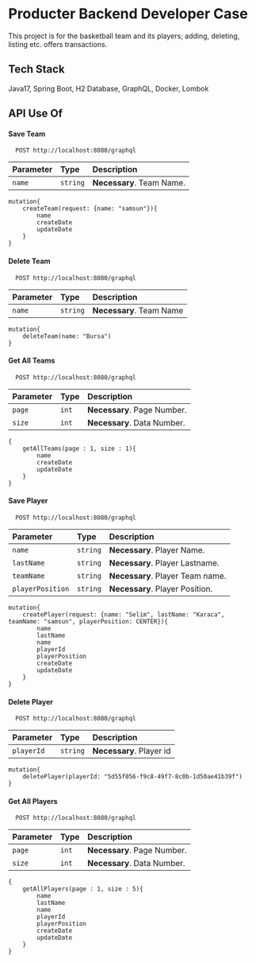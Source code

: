 
# Producter Backend Developer Case

This project is for the basketball team and its players; adding, deleting, listing etc. offers transactions.


## Tech Stack
Java17, Spring Boot, H2 Database, GraphQL, Docker, Lombok

## API Use Of

#### Save Team

```http
  POST http://localhost:8080/graphql
```

| Parameter | Type     | Description               |
|:----------|:---------|:--------------------------|
| `name`    | `string` | **Necessary**. Team Name. |

```
mutation{
    createTeam(request: {name: "samsun"}){
        name
        createDate
        updateDate
    }
}
```

#### Delete Team

```http
  POST http://localhost:8080/graphql
```

| Parameter | Type     | Description              |
| :-------- |:---------|:-------------------------|
| `name`      | `string` | **Necessary**. Team Name |

```
mutation{
    deleteTeam(name: "Bursa")
}
```

#### Get All Teams

```http
  POST http://localhost:8080/graphql
```

| Parameter | Type  | Description                 |
| :-------- |:------|:----------------------------|
| `page` | `int` | **Necessary**. Page Number. |
| `size` | `int` | **Necessary**. Data Number. |

```
{
    getAllTeams(page : 1, size : 1){
        name 
        createDate 
        updateDate
    }
}
```

#### Save Player

```http
  POST http://localhost:8080/graphql
```

| Parameter                 | Type     | Description                      |
|:-----------------|:---------|:---------------------------------|
| `name`           | `string` | **Necessary**. Player Name.      |
| `lastName`       | `string` | **Necessary**. Player Lastname.  |
| `teamName`       | `string` | **Necessary**. Player Team name. |
| `playerPosition` | `string` | **Necessary**. Player Position.  |

```
mutation{
    createPlayer(request: {name: "Selim", lastName: "Karaca", teamName: "samsun", playerPosition: CENTER}){
        name
        lastName
        name
        playerId
        playerPosition
        createDate
        updateDate
    }
}
```


#### Delete Player

```http
  POST http://localhost:8080/graphql
```

| Parameter | Type     | Description              |
| :-------- |:---------|:-------------------------|
| `playerId`      | `string` | **Necessary**. Player id |

```
mutation{
    deletePlayer(playerId: "5d55f056-f9c8-49f7-8c0b-1d50ae41b39f")
}
```


#### Get All Players

```http
  POST http://localhost:8080/graphql
```

| Parameter | Type  | Description                 |
| :-------- |:------|:----------------------------|
| `page` | `int` | **Necessary**. Page Number. |
| `size` | `int` | **Necessary**. Data Number. |

```
{
    getAllPlayers(page : 1, size : 5){
        name
        lastName
        name
        playerId
        playerPosition
        createDate
        updateDate
    }
}
```


  